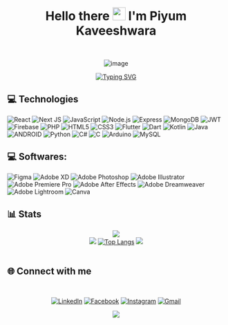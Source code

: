 <div align="center"> 
<h1>
 Hello there
  <img src="https://media.giphy.com/media/hvRJCLFzcasrR4ia7z/giphy.gif" width="30px"/>
  I'm Piyum Kaveeshwara
</h1>
</div>
</br>

<div align="center"> 
  
![image](https://github.com/Mindula-Dilthushan/Mindula-Dilthushan/blob/master/assets/image.gif)

</div>

<div align="center"> 
  
[![Typing SVG](https://readme-typing-svg.demolab.com/?font=poppins&size=30&duration=1000&&background=EB00FF00&center=true&lines=Developer;Designer)](https://git.io/typing-svg)

</div>

<!-- ![Visitor Count](https://profile-counter.glitch.me/{thekaveez}/count.svg) -->

 ## 💻 Technologies
<!-- # 💻 Technologies: -->

![React](https://img.shields.io/badge/react-%2320232a.svg?style=for-the-badge&logo=react&logoColor=%2361DAFB)
![Next JS](https://img.shields.io/badge/Next-black?style=for-the-badge&logo=next.js&logoColor=white)
![JavaScript](https://img.shields.io/badge/javascript-%23323330.svg?style=for-the-badge&logo=javascript&logoColor=%23F7DF1E)
![Node.js](https://img.shields.io/badge/node.js-%2320232a.svg?style=for-the-badge&logo=node.js&logoColor=%2343853D)
![Express](https://img.shields.io/badge/express-%2320232a.svg?style=for-the-badge&logo=express&logoColor=%23000000)
![MongoDB](https://img.shields.io/badge/mongodb-%2320232a.svg?style=for-the-badge&logo=mongodb&logoColor=%2347A248)
![JWT](https://img.shields.io/badge/jwt-%2320232a.svg?style=for-the-badge&logo=jwt&logoColor=%23000000)
![Firebase](https://img.shields.io/badge/firebase-%2320232a.svg?style=for-the-badge&logo=firebase&logoColor=%23FFCA28)
![PHP](https://img.shields.io/badge/php-%23777BB4.svg?style=for-the-badge&logo=php&logoColor=white)
![HTML5](https://img.shields.io/badge/html5-%23E34F26.svg?style=for-the-badge&logo=html5&logoColor=white)
![CSS3](https://img.shields.io/badge/css3-%231572B6.svg?style=for-the-badge&logo=css3&logoColor=white)
![Flutter](https://img.shields.io/badge/Flutter-%2302569B.svg?style=for-the-badge&logo=Flutter&logoColor=white)
![Dart](https://img.shields.io/badge/dart-%230175C2.svg?style=for-the-badge&logo=dart&logoColor=white)
![Kotlin](https://img.shields.io/badge/kotlin-%230095D5.svg?style=for-the-badge&logo=kotlin&logoColor=white)
![Java](https://img.shields.io/badge/java-%23ED8B00.svg?style=for-the-badge&logo=java&logoColor=white)
![ANDROID](https://img.shields.io/badge/android-%2320232a.svg?style=for-the-badge&logo=android&logoColor=%a4c639)
![Python](https://img.shields.io/badge/python-3670A0?style=for-the-badge&logo=python&logoColor=ffdd54)
![C#](https://img.shields.io/badge/c%23-%23239120.svg?style=for-the-badge&logo=c-sharp&logoColor=white)
![C](https://img.shields.io/badge/c-%2300599C.svg?style=for-the-badge&logo=c&logoColor=white)
![Arduino](https://img.shields.io/badge/-Arduino-00979D?style=for-the-badge&logo=Arduino&logoColor=white)
![MySQL](https://img.shields.io/badge/mysql-%2300f.svg?style=for-the-badge&logo=mysql&logoColor=white)
<!--![.Net](https://img.shields.io/badge/.NET-5C2D91?style=for-the-badge&logo=.net&logoColor=white)-->
<!--![MicrosoftSQLServer](https://img.shields.io/badge/Microsoft%20SQL%20Sever-CC2927?style=for-the-badge&logo=microsoft%20sql%20server&logoColor=white)-->
<!--![C++](https://img.shields.io/badge/c++-%2300599C.svg?style=for-the-badge&logo=c%2B%2B&logoColor=white)-->

<!--![Apache](https://img.shields.io/badge/apache-%23D42029.svg?style=for-the-badge&logo=apache&logoColor=white)-->

<!--![MUI](https://img.shields.io/badge/MUI-%230081CB.svg?style=for-the-badge&logo=material-ui&logoColor=white)-->

<!--![AWS](https://img.shields.io/badge/AWS-%23FF9900.svg?style=for-the-badge&logo=amazon-aws&logoColor=white)-->

 ## 💻 Softwares:
![Figma](https://img.shields.io/badge/figma-%23F24E1E.svg?style=for-the-badge&logo=figma&logoColor=white)
![Adobe XD](https://img.shields.io/badge/Adobe%20XD-470137?style=for-the-badge&logo=Adobe%20XD&logoColor=#FF61F6)
![Adobe Photoshop](https://img.shields.io/badge/adobephotoshop-%2331A8FF.svg?style=for-the-badge&logo=adobephotoshop&logoColor=white)
![Adobe Illustrator](https://img.shields.io/badge/adobeillustrator-%23FF9A00.svg?style=for-the-badge&logo=adobeillustrator&logoColor=white)
![Adobe Premiere Pro](https://img.shields.io/badge/Adobe%20Premiere%20Pro-9999FF.svg?style=for-the-badge&logo=Adobe%20Premiere%20Pro&logoColor=white)
![Adobe After Effects](https://img.shields.io/badge/Adobe%20After%20Effects-9999FF.svg?style=for-the-badge&logo=Adobe%20After%20Effects&logoColor=white)
![Adobe Dreamweaver](https://img.shields.io/badge/Adobe%20Dreamweaver-FF61F6.svg?style=for-the-badge&logo=Adobe%20Dreamweaver&logoColor=white)
![Adobe Lightroom](https://img.shields.io/badge/Adobe%20Lightroom-31A8FF.svg?style=for-the-badge&logo=Adobe%20Lightroom&logoColor=white)
![Canva](https://img.shields.io/badge/Canva-%2300C4CC.svg?style=for-the-badge&logo=Canva&logoColor=white)
<!--![Dribbble](https://img.shields.io/badge/Dribbble-EA4C89?style=for-the-badge&logo=dribbble&logoColor=white)-->


## 📊 Stats

<div align="center">



<!--  # 📊 GitHub Stats: -->
![](https://github-readme-stats.vercel.app/api?username=thekaveez&show_icons=true&count_private=true&theme=gotham&hide_border=true) <br/>
![](https://github-profile-summary-cards.vercel.app/api/cards/productive-time?username=thekaveez&theme=gotham&hide_border=true) [![Top Langs](https://github-readme-stats.vercel.app/api/top-langs/?username=thekaveez&layout=compact&theme=gotham&hide_border=true)](https://github.com/anuraghazra/github-readme-stats) ![](https://github-readme-streak-stats.herokuapp.com/?user=thekaveez/&theme=gotham&hide_border=true) <br/>
 <br/>


</div>

## 🌐 Connect with me

<div align="center">
<br/>

[![LinkedIn](	https://img.shields.io/badge/LinkedIn-0077B5?style=for-the-badge&logo=linkedin&logoColor=white)](https://www.linkedin.com/in/piyum-kaveeshwara-8b1830166) [![Facebook](https://img.shields.io/badge/Facebook-1877F2?style=for-the-badge&logo=facebook&logoColor=white)](https://www.facebook.com/100013913683018) [![Instagram](https://img.shields.io/badge/Instagram-E4405F?style=for-the-badge&logo=instagram&logoColor=white)](https://www.instagram.com/kavee.z/) [![Gmail](https://img.shields.io/badge/Gmail-D14836?style=for-the-badge&logo=gmail&logoColor=white)](https://mail.google.com/mail/?view=cm&fs=1&to=msgtokaveezx@gmail.com&su=USER_GITHUB)


</div>


<!-- 
[WhatsApp]: https://wa.me/0763408873

[Twitter]: https://twitter.com/Mindula2000

[Youtube]: https://www.youtube.com/Mindula-dilthushan

[Tumblr]:https://www.tumblr.com/blog/minduladilthushan23

[Reddit]:https://www.reddit.com/user/Loose_Essay9560

[Dribble]:https://dribbble.com/minduladilthushan

[Dev_Community]:https://dev.to/minduladilthushan

[Medium]:https://medium.com/@minduladilthushan

-->
<div align="center">
  
![](https://capsule-render.vercel.app/api?type=waving&color=0:000000,0:55EFC4&height=80&section=footer)

</div>
